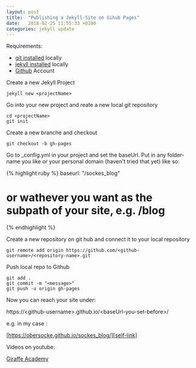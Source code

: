 ```yaml
---
layout: post
title:  "Publishing a Jekyll-Site on Gihub Pages"
date:   2018-02-25 11:55:33 +0100
categories: jekyll update
---
```


Requirements: 

- [git installed][git-installation] locally
- [jekyll installed][jekyll-docs-intallation] locally
- [Github][git-hub] Account

Create a new Jekyll Project

    jekyll new <projectName>

Go into your new project and reate a new local git repository

    cd <projectName>
    git init

Create a new branche and checkout

    git checkout -b gh-pages

Go to _config.yml in your project and set the baseUrl.
Put in any folder-name you like or your personal domain (haven't tried that yet) like so:

{% highlight ruby %}
baseurl: "/sockes_blog" 
# or wathever you want as the subpath of your site, e.g. /blog
{% endhighlight %}

Create a new repository on git hub and connect it to your local repository

    git remote add origin https://github.com/<github-username>/<repository-name>.git

Push local repo to Github

    git add .
    git commit -m "<message>"
    git push -u origin gh-pages


Now you can reach your site under:

https://\<github-username\>.github.io/\<baseUrl-you-set-before\>/


e.g. in my case :

[https://obersocke.github.io/sockes_blog/][self-link]

Videos on youtube:

[Giraffe Academy][giraffe-academy]


[jekyll-docs-intallation]: https://jekyllrb.com/docs/installation/
[git-installation]: https://git-scm.com/book/en/v2/Getting-Started-Installing-Git
[git-hub]: https://github.com/
[self-link]: https://obersocke.github.io/sockes_blog/
[giraffe-academy]: https://www.youtube.com/watch?v=fqFjuX4VZmU
